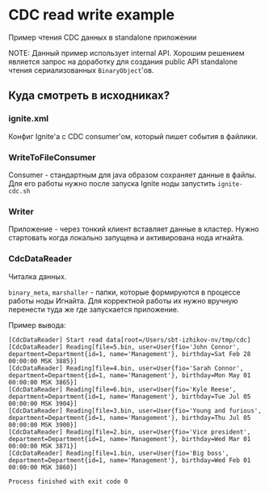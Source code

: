# CDC read write example

Пример чтения CDC данных в standalone приложении

NOTE: Данный пример использует internal API. 
Хорошим решением является запрос на доработку для создания public API standalone чтения сериализованных `BinaryObject`'ов.

## Куда смотреть в исходниках?

### ignite.xml

Конфиг Ignite'а с CDC consumer'ом, который пишет события в файлики.

### WriteToFileConsumer

Consumer - стандартным для java образом сохраняет данные в файлы.
Для его работы нужно после запуска Ignite ноды запустить `ignite-cdc.sh`

### Writer

Приложение - через тонкий клиент вставляет данные в кластер.
Нужно стартовать когда локально запущена и активирована нода игнайта.

### CdcDataReader

Читалка данных.

`binary_meta`, `marshaller` - папки, которые формируются в процессе работы ноды Игнайта.
Для корректной работы их нужно вручную перенести туда же где запускается приложение.

Пример вывода:

```text
[CdcDataReader] Start read data[root=/Users/sbt-izhikov-nv/tmp/cdc]
[CdcDataReader] Reading[file=5.bin, user=User{fio='John Connor', department=Department{id=1, name='Management'}, birthday=Sat Feb 28 00:00:00 MSK 3885}]
[CdcDataReader] Reading[file=4.bin, user=User{fio='Sarah Connor', department=Department{id=1, name='Management'}, birthday=Mon May 01 00:00:00 MSK 3865}]
[CdcDataReader] Reading[file=6.bin, user=User{fio='Kyle Reese', department=Department{id=1, name='Management'}, birthday=Tue Jul 05 00:00:00 MSK 3904}]
[CdcDataReader] Reading[file=3.bin, user=User{fio='Young and furious', department=Department{id=1, name='Management'}, birthday=Thu Jul 05 00:00:00 MSK 3900}]
[CdcDataReader] Reading[file=2.bin, user=User{fio='Vice president', department=Department{id=1, name='Management'}, birthday=Wed Mar 01 00:00:00 MSK 3871}]
[CdcDataReader] Reading[file=1.bin, user=User{fio='Big boss', department=Department{id=1, name='Management'}, birthday=Wed Feb 01 00:00:00 MSK 3860}]

Process finished with exit code 0
```